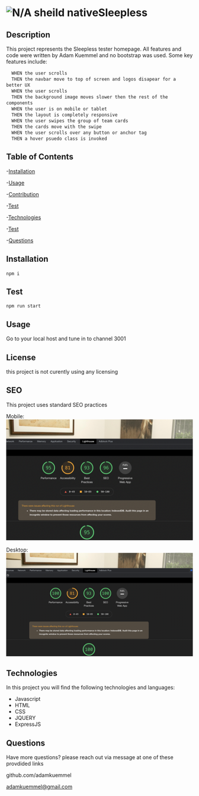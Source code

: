 # ![N/A sheild](https://img.shields.io/badge/license-N%2FA-red) nativeSleepless

## Description

This project represents the Sleepless tester homepage. All features and code were written by Adam Kuemmel and no bootstrap was used. Some key features include:

```
  WHEN the user scrolls
  THEN the navbar move to top of screen and logos disapear for a better UX
  WHEN the user scrolls
  THEN the background image moves slower then the rest of the components
  WHEN the user is on mobile or tablet
  THEN the layout is completely responsive
  WHEN the user swipes the group of team cards
  THEN the cards move with the swipe
  WHEN the user scrolls over any button or anchor tag
  THEN a hover psuedo class is invoked

```

## Table of Contents

-[Installation](#installation)

-[Usage](#usage)

-[Contribution](#contribution)

-[Test](#test)

-[Technologies](#technologies)

-[Test](#test)

-[Questions](#Questions)

## Installation

```
npm i
```

## Test

```
npm run start
```

## Usage

Go to your local host and tune in to channel 3001

## License

this project is not curently using any licensing

## SEO

This project uses standard SEO practices

Mobile:
![lighthouseMobile](public/img/bestSEOmobile.png)

Desktop:
![lighthouseDesktop](public/img/bestSEOdesktop.png)

## Technologies

In this project you will find the following technologies and languages:

- Javascript
- HTML
- CSS
- JQUERY
- ExpressJS

## Questions

Have more questions? please reach out via message at one of these provdided links

github.com/adamkuemmel

adamkuemmel@gmail.com
